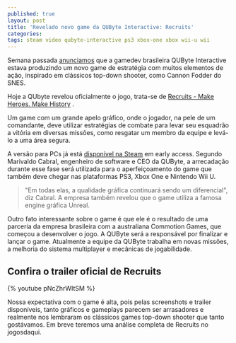 ```yaml
---
published: true
layout: post
title: 'Revelado novo game da QUByte Interactive: Recruits'
categories: 
tags: steam video qubyte-interactive ps3 xbox-one xbox wii-u wii
---
```

Semana passada <a href="{{ site.baseurl }}/2015/04/30/qubyte-interactive-produzindo-novo-game/">anunciamos</a>
 que a gamedev brasileira QUByte Interactive estava produzindo um novo game  de estratégia com muitos elementos de ação, inspirado em clássicos top-down shooter, como Cannon Fodder do SNES.

Hoje a QUbyte revelou oficialmente o jogo, trata-se de <a href="http://www.recruitsgame.com/" target="_blank">Recruits - Make Heroes. Make History</a>
.

Um game com um grande apelo gráfico, onde o jogador, na pele de um comandante, deve utilizar estratégias de combate para levar seu esquadrão a vitória em diversas missões, como resgatar um membro da equipe e levá-lo a uma área segura.




A versão para PCs já está <a href="http://store.steampowered.com/app/246880" target="_blank">disponível na Steam</a>
 em early access. Segundo Marivaldo Cabral, engenheiro de software e CEO da QUByte, a arrecadação durante esse fase será utilizada para o aperfeiçoamento do game que também deve chegar nas plataformas PS3, Xbox One e Nintendo Wii U.

> "Em todas elas, a qualidade gráfica continuará sendo um diferencial", diz Cabral. A empresa também revelou que o game utiliza a famosa engine gráfica Unreal.

Outro fato interessante sobre o game é que ele é o resultado de uma parceria da empresa brasileira com a australiana Commotion Games, que  começou a desenvolver o jogo. A QUByte será a responsável por finalizar e lançar o game. Atualmente a equipe da QUByte trabalha em novas missões, a melhoria do sistema multiplayer e mecânicas de jogabilidade.

## Confira o trailer oficial de Recruits
{% youtube pNcZhrWItSM %}

Nossa expectativa com o game é alta, pois pelas screenshots e trailer disponíveis, tanto gráficos e gameplays parecem ser arrasadores e realmente nos lembraram os clássicos games top-down shooter que tanto gostávamos. Em breve teremos uma análise completa de Recruits no jogosdaqui.